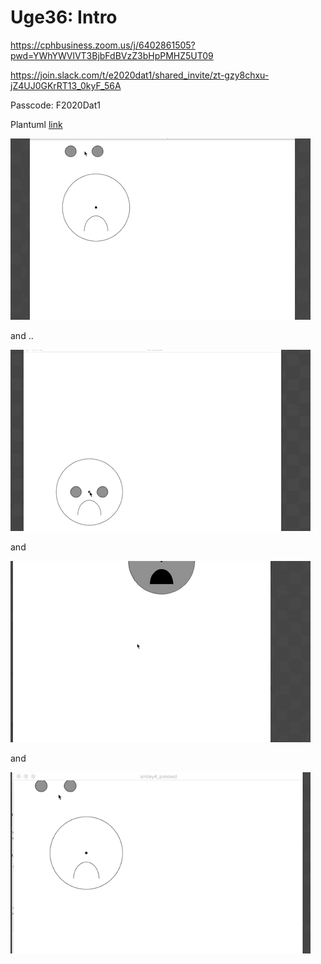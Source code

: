 # Uge36: Intro

https://cphbusiness.zoom.us/j/6402861505?pwd=YWhYWVlVT3BjbFdBVzZ3bHpPMHZ5UT09

https://join.slack.com/t/e2020dat1/shared_invite/zt-gzy8chxu-jZ4UJ0GKrRT13_0kyF_56A

Passcode: F2020Dat1

Plantuml [link](http://www.plantuml.com/plantuml/png/NPEnZjim38PtFqMsj5a2z0dI9kXI62tIeSseIAn3M1PLYieXz_Ids4UTuEt_VfBYRm8-934i4mOtcTZjDf79GaeOXcwtsoJXR2Kp52W4akEi79kNRcwucRWKluemNhD0AbWOlCUOe2S7dpul5eCLvO9VJcKRJYXuro6BRBtswnEA7aFLaJ18-sxH--s2_xDnMZ9iLQRYCoW9emc3rop7p3N45LuHM1ljir9Wk--UH9vOZo4O1fqnTXoOSgYR_w7tgWDzRoW9qmWQM1zj3sKz6FuO_gq3xRWcmX2pp8bwoWcMdkafVp6a1Avn_ZRwignN_9P5A3J6qQCTOVaSzKviXa6zTilAw-c-SixWmQpR_jm0l3gn9gnmcJ-nu0zuNCcmMueZF4hsge_ae49DitOgQnAz_wOtSfkt_8p0HeZJJ6SJ74rTrnqWkFV_umq0)

![](smiley.gif)

and ..

![](smileymove.gif)

and

![](smileymoving2.gif)

and

![](smiley-pressed-and-stuck.gif)
